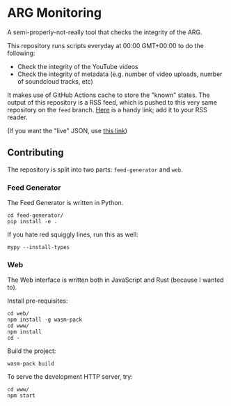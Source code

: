 # ARG Monitoring

A semi-properly-not-really tool that checks the integrity of the ARG.

This repository runs scripts everyday at 00:00 GMT+00:00 to do the
following:
- Check the integrity of the YouTube videos
- Check the integrity of metadata (e.g. number of video uploads,
  number of soundcloud tracks, etc)

It makes use of GitHub Actions cache to store the "known" states. The
output of this repository is a RSS feed, which is pushed to this very
same repository on the `feed`
branch. [Here](https://raw.githubusercontent.com/neuro-arg/arg-monitoring/publish/atom.xml)
is a handy link; add it to your RSS reader.

(If you want the "live" JSON, use [this
link](https://raw.githubusercontent.com/neuro-arg/arg-monitoring/publish/cache.json))

## Contributing

The repository is split into two parts: `feed-generator` and `web`.

### Feed Generator

The Feed Generator is written in Python.

``` text
cd feed-generator/
pip install -e .
```

If you hate red squiggly lines, run this as well:

``` text
mypy --install-types
```

### Web

The Web interface is written both in JavaScript and Rust (because I
wanted to).

Install pre-requisites:

``` text
cd web/
npm install -g wasm-pack
cd www/
npm install
cd -
```

Build the project:

``` text
wasm-pack build
```

To serve the development HTTP server, try:

``` text
cd www/
npm start
```
